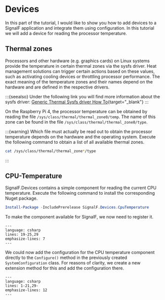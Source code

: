 # Devices

In this part of the tutorial, I would like to show you how to add devices to a SignalF application and integrate them using configuration. In this tutorial we will add a device for reading the processor temperature.

## Thermal zones

Processors and other hardware (e.g. graphics cards) on Linux systems provide the temperature in certain thermal zones via the sysfs driver. Heat management solutions can trigger certain actions based on these values, such as activating cooling devices or throttling processor performance. The exact meaning of the temperature zones and their names depend on the hardware and are defined in the respective drivers.

:::{seealso}
Under the following link you will find more information about the sysfs driver:
[Generic Thermal Sysfs driver How To](https://www.kernel.org/doc/Documentation/thermal/sysfs-api.txt){target="_blank"}
:::

On the Raspberry Pi 4, the processor temperature can be obtained by reading the file `/sys/class/thermal/thermal_zone0/temp`. The name of this zone can be found in the file `/sys/class/thermal/thermal_zone0/type`. 

:::{warning}
Which file must actually be read out to obtain the processor temperature depends on the hardware and the operating system. Execute the following command to obtain a list of all available thermal zones.
```bash
cat /sys/class/thermal/thermal_zone*/type
```
:::

## CPU-Temperature
SignalF.Devices contains a simple component for reading the current CPU temperature. Execute the following command to install the corresponding Nuget package.
```powershell
Install-Package -IncludePrerelease SignalF.Devices.CpuTemperature
```

To make the component available for SignalF, we now need to register it.

```{literalinclude} assets/code/Program.cs
---
language: csharp
lines: 19-25,29
emphasize-lines: 7
---
```

We could now add the configuration for the CPU temperature component directly to the `Configure()` method in the previously created `SystemConfiguration` class. For reasons of clarity, we create a new extension method for this and add the configuration there.

```{literalinclude} assets/code/DeviceExtensions.cs
---
language: csharp
lines: 1-21,29-
emphasize-lines: 12
---
```

